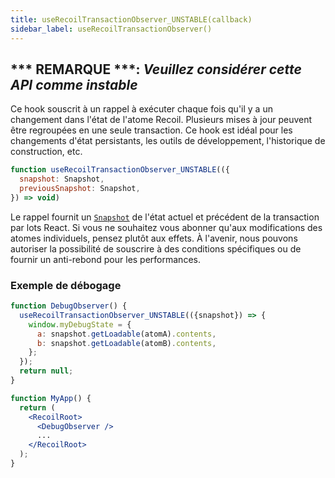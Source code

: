 ```yaml
---
title: useRecoilTransactionObserver_UNSTABLE(callback)
sidebar_label: useRecoilTransactionObserver()
---
```


## *** REMARQUE ***: *Veuillez considérer cette API comme instable*

Ce hook souscrit à un rappel à exécuter chaque fois qu'il y a un changement dans l'état de l'atome Recoil. Plusieurs mises à jour peuvent être regroupées en une seule transaction. Ce hook est idéal pour les changements d'état persistants, les outils de développement, l'historique de construction, etc.

```jsx
function useRecoilTransactionObserver_UNSTABLE(({
  snapshot: Snapshot,
  previousSnapshot: Snapshot,
}) => void)
```

Le rappel fournit un [`Snapshot`](/docs_FR-fr/api-reference/core/Snapshot) de l'état actuel et précédent de la transaction par lots React. Si vous ne souhaitez vous abonner qu'aux modifications des atomes individuels, pensez plutôt aux effets. À l'avenir, nous pouvons autoriser la possibilité de souscrire à des conditions spécifiques ou de fournir un anti-rebond pour les performances.

### Exemple de débogage

```jsx
function DebugObserver() {
  useRecoilTransactionObserver_UNSTABLE(({snapshot}) => {
    window.myDebugState = {
      a: snapshot.getLoadable(atomA).contents,
      b: snapshot.getLoadable(atomB).contents,
    };
  });
  return null;
}

function MyApp() {
  return (
    <RecoilRoot>
      <DebugObserver />
      ...
    </RecoilRoot>
  );
}
```
